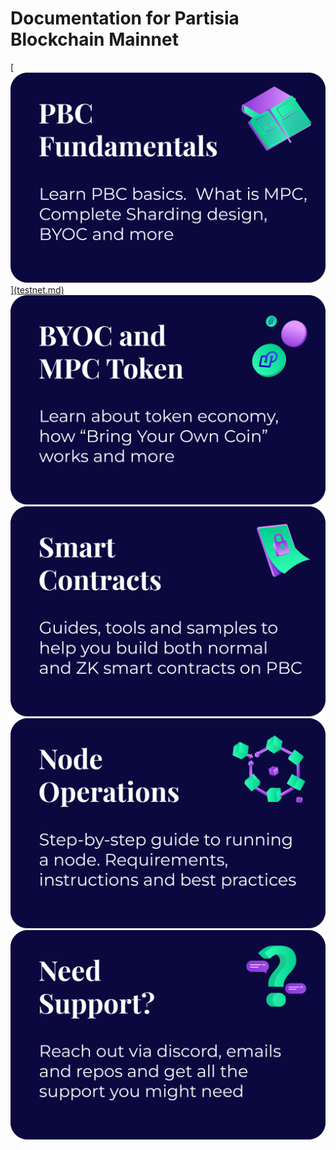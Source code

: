 # Documentation for Partisia Blockchain Mainnet
<a href="">
    [<img src="assets/Categories/PBC%20Fundametals.png" alt="PBC Fundamentals"c lass="front-page-pictures front-page-pictures-left" />](testnet.md)
</a>
<a href="">
    <img src="assets/Categories/BYOC%20and%20MPC%20Token.png"
        alt="BYOC and MPC Token"
        class="front-page-pictures front-page-pictures-right" />
</a>
<a href="">
    <img src="assets/Categories/Smart%20Contracts.png"
        alt="Smart Contracts"
        class="front-page-pictures front-page-pictures-left" />
</a>
<a href="">
    <img src="assets/Categories/Node%20Operations.png"
        alt="Node Operations"
        class="front-page-pictures front-page-pictures-rigth" />
</a>
<a href="">
    <img src="assets/Categories/Need%20Support.png"
        alt="Need support?"
        style="display: block; margin: 0 auto;" 
        class="front-page-pictures" />
</a>